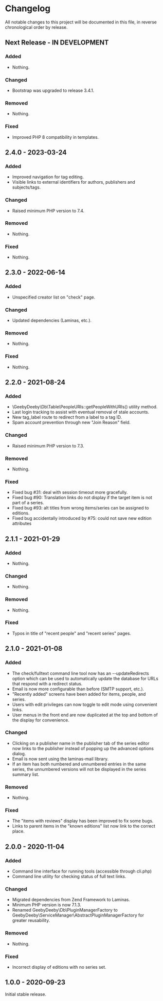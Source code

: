 # Changelog

All notable changes to this project will be documented in this file, in reverse chronological order by release.

## Next Release - IN DEVELOPMENT

### Added

- Nothing.

### Changed

- Bootstrap was upgraded to release 3.4.1.

### Removed

- Nothing.

### Fixed

- Improved PHP 8 compatibility in templates.

## 2.4.0 - 2023-03-24

### Added

- Improved navigation for tag editing.
- Visible links to external identifiers for authors, publishers and subjects/tags.

### Changed

- Raised minimum PHP version to 7.4.

### Removed

- Nothing.

### Fixed

- Nothing.

## 2.3.0 - 2022-06-14

### Added

- Unspecified creator list on "check" page.

### Changed

- Updated dependencies (Laminas, etc.).

### Removed

- Nothing.

### Fixed

- Nothing.

## 2.2.0 - 2021-08-24

### Added

- \GeebyDeeby\Db\Table\PeopleURIs::getPeopleWithURIs() utility method.
- Last login tracking to assist with eventual removal of stale accounts.
- New tag_label route to redirect from a label to a tag ID.
- Spam account prevention through new "Join Reason" field.

### Changed

- Raised minimum PHP version to 7.3.

### Removed

- Nothing.

### Fixed

- Fixed bug #31: deal with session timeout more gracefully.
- Fixed bug #90: Translation links do not display if the target item is not part of a series.
- Fixed bug #93: alt titles from wrong items/series can be assigned to editions.
- Fixed bug accidentally introduced by #75: could not save new edition attributes

## 2.1.1 - 2021-01-29

### Added

- Nothing.

### Changed

- Nothing.

### Removed

- Nothing.

### Fixed

- Typos in title of "recent people" and "recent series" pages.

## 2.1.0 - 2021-01-08

### Added

- The check/fulltext command line tool now has an --updateRedirects option which
can be used to automatically update the database for URLs that respond with a
redirect status.
- Email is now more configurable than before (SMTP support, etc.).
- "Recently added" screens have been added for items, people, and series.
- Users with edit privileges can now toggle to edit mode using convenient links.
- User menus in the front end are now duplicated at the top and bottom of the display for convenience.

### Changed

- Clicking on a publisher name in the publisher tab of the series editor now links to the
publisher instead of popping up the advanced options dialog.
- Email is now sent using the laminas-mail library.
- If an item has both numbered and unnumbered entries in the same series, the unnumbered versions will not be displayed in the series summary list.

### Removed

- Nothing.

### Fixed

- The "items with reviews" display has been improved to fix some bugs.
- Links to parent items in the "known editions" list now link to the correct place.

## 2.0.0 - 2020-11-04

### Added

- Command line interface for running tools (accessible through cli.php)
- Command line utility for checking status of full text links.

### Changed

- Migrated dependencies from Zend Framework to Laminas.
- Minimum PHP version is now 7.1.3.
- Renamed GeebyDeeby\Db\PluginManagerFactory to GeebyDeeby\ServiceManager\AbstractPluginManagerFactory for greater reusability.

### Removed

- Nothing.

### Fixed

- Incorrect display of editions with no series set.

## 1.0.0 - 2020-09-23

Initial stable release.
